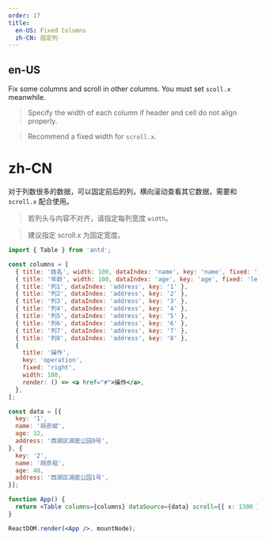```yaml
---
order: 17
title:
  en-US: Fixed Columns
  zh-CN: 固定列
---
```


## en-US

Fix some columns and scroll in other columns. You must set `scoll.x` meanwhile.

> Specify the width of each column if header and cell do not align properly.

> Recommend a fixed width for `scroll.x`.

# zh-CN

对于列数很多的数据，可以固定前后的列，横向滚动查看其它数据，需要和 `scroll.x` 配合使用。

> 若列头与内容不对齐，请指定每列宽度 `width`。

> 建议指定 scroll.x 为固定宽度。

````jsx
import { Table } from 'antd';

const columns = [
  { title: '姓名', width: 100, dataIndex: 'name', key: 'name', fixed: 'left' },
  { title: '年龄', width: 100, dataIndex: 'age', key: 'age', fixed: 'left' },
  { title: '列1', dataIndex: 'address', key: '1' },
  { title: '列2', dataIndex: 'address', key: '2' },
  { title: '列3', dataIndex: 'address', key: '3' },
  { title: '列4', dataIndex: 'address', key: '4' },
  { title: '列5', dataIndex: 'address', key: '5' },
  { title: '列6', dataIndex: 'address', key: '6' },
  { title: '列7', dataIndex: 'address', key: '7' },
  { title: '列8', dataIndex: 'address', key: '8' },
  {
    title: '操作',
    key: 'operation',
    fixed: 'right',
    width: 100,
    render: () => <a href="#">操作</a>,
  },
];

const data = [{
  key: '1',
  name: '胡彦斌',
  age: 32,
  address: '西湖区湖底公园0号',
}, {
  key: '2',
  name: '胡彦祖',
  age: 40,
  address: '西湖区湖底公园1号',
}];

function App() {
  return <Table columns={columns} dataSource={data} scroll={{ x: 1300 }} />;
}

ReactDOM.render(<App />, mountNode);
````
